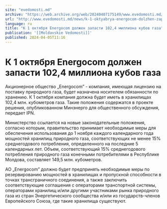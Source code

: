 ```yaml
---
site: "evedomosti.md"
archive: "https://web.archive.org/web/20240407175149/www.evedomosti.md/news/k-1-oktyabrya-energocom-dolzhen-zapasti-1024-milliona-kubov"
url: "http://www.evedomosti.md/news/k-1-oktyabrya-energocom-dolzhen-zapasti-1024-milliona-kubov"
language: ru
title: "К 1 октября Energocom должен запасти 102,4 миллиона кубов газа"
publication: '[[Moldavskie Vedomosti]]'
published: 2024-04-05T11:16
---
```


# К 1 октября Energocom должен запасти 102,4 миллиона кубов газа

Акционерное общество „Energocom” - компания, имеющая лицензию на поставку природного газа, будет назначена носителем обязанности по хранению. К 1 октября компания должна будет иметь в хранилищах 102,4 млн. кубометров газа. Такие положения содержатся в проекте решения, опубликованном Минэнерго для общественного обсуждения, передает IPN.

Министерство ссылается на новые законодательные положения, согласно которым, правительство принимает необходимые меры для обеспечения использования до 1 ноября каждого календарного года мощностей хранилищ природного газа, соответствующих не менее 15% среднегодового потребления, определенного на последние 5 календарных лет. Объем, соответствующий 15% среднегодового потребления природного газа конечными потребителями в Республике Молдова, составляет 149,5 млн. кубометров.

АО „Energocom” должно будет предпринять необходимые меры по резервированию мощностей в хранилищах и пропускной способности в точках трансграничного соединения, а также заключить соответствующие соглашения с операторами транспортной системы, операторами хранилищ и/или другими участниками рынка природного газа из стран Энергетического сообщества и/или из государств-членов Европейского Союза, где такие хранилища существуют.